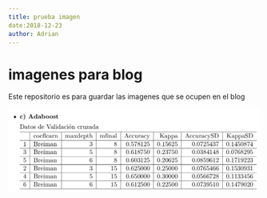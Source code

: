 ```yaml
---
title: prueba imagen
date:2018-12-23
author: Adrian
---
```

# imagenes para blog
Este repositorio es para guardar las imagenes que se ocupen en el blog

![](https://github.com/adrian-rdz/imagenes/blob/master/imgblog/bayes/adaboost_bayes.png)